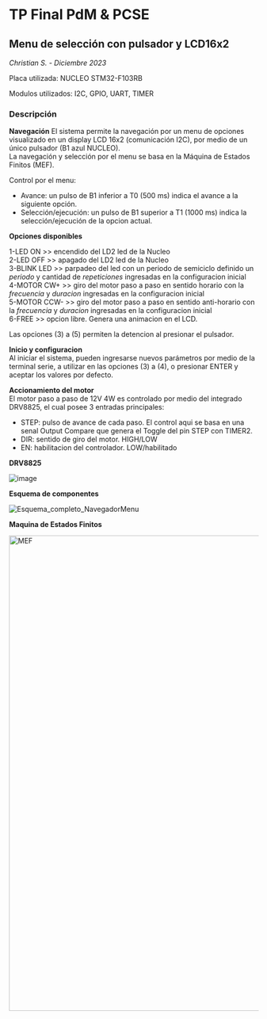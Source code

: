 # TP Final PdM & PCSE
 
## Menu de selección con pulsador y LCD16x2
 
_Christian S. - Diciembre 2023_  

Placa utilizada: NUCLEO STM32-F103RB  

Modulos utilizados: I2C, GPIO, UART, TIMER  

### Descripción

**Navegación**
El sistema permite la navegación por un menu de opciones visualizado en un display LCD 16x2 (comunicación I2C), por medio de un único pulsador (B1 azul NUCLEO).  
La navegación y selección por el menu se basa en la Máquina de Estados Finitos (MEF).  

Control por el menu:  
- Avance: un pulso de B1 inferior a T0 (500 ms) indica el avance a la siguiente opción.  
- Selección/ejecución: un pulso de B1 superior a T1 (1000 ms) indica la selección/ejecución de la opcion actual.  
  
**Opciones disponibles**  

1-LED ON >> encendido del LD2 led de la Nucleo  
2-LED OFF >> apagado del LD2 led de la Nucleo  
3-BLINK LED >> parpadeo del led con un periodo de semiciclo definido un _periodo_ y cantidad de _repeticiones_ ingresadas en la configuracion inicial  
4-MOTOR CW+ >> giro del motor paso a paso en sentido horario con la _frecuencia_ y _duracion_ ingresadas en la configuracion inicial  
5-MOTOR CCW- >> giro del motor paso a paso en sentido anti-horario con la _frecuencia_ y _duracion_ ingresadas en la configuracion inicial  
6-FREE >> opcion libre. Genera una animacion en el LCD.

Las opciones (3) a (5) permiten la detencion al presionar el pulsador.

**Inicio y configuracion**  
Al iniciar el sistema, pueden ingresarse nuevos parámetros por medio de la terminal serie, a utilizar en las opciones (3) a (4), o presionar ENTER y aceptar los valores por defecto.

**Accionamiento del motor**  
El motor paso a paso de 12V 4W es controlado por medio del integrado DRV8825, el cual posee 3 entradas principales:  
- STEP: pulso de avance de cada paso. El control aqui se basa en una senal Output Compare que genera el Toggle del pin STEP con TIMER2.
- DIR: sentido de giro del motor. HIGH/LOW
- EN: habilitacion del controlador. LOW/habilitado

**DRV8825**  

![image](https://github.com/Christianjs89/tpGIT_cjs/assets/62712067/d95444c9-d635-4515-8b6c-3cc4cba85aac)


**Esquema de componentes**  

![Esquema_completo_NavegadorMenu](https://github.com/Christianjs89/tpGIT_cjs/assets/62712067/e2d22ba6-78cd-4a6f-bba4-70367ce09b2c)


**Maquina de Estados Finitos**  

<img width="960" alt="MEF" src="https://github.com/Christianjs89/tpGIT_cjs/assets/62712067/f6e6b3dd-71a5-4e95-a916-84c12de70752">
